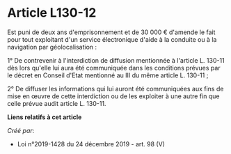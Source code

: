 # Article L130-12

Est puni de deux ans d'emprisonnement et de 30 000 € d'amende le fait pour tout exploitant d'un service électronique d'aide à
la conduite ou à la navigation par géolocalisation :

1° De contrevenir à l'interdiction de diffusion mentionnée à l'article L. 130-11 dès lors qu'elle lui aura été communiquée
dans les conditions prévues par le décret en Conseil d'Etat mentionné au III du même article L. 130-11 ;

2° De diffuser les informations qui lui auront été communiquées aux fins de mise en œuvre de cette interdiction ou de les
exploiter à une autre fin que celle prévue audit article L. 130-11.

**Liens relatifs à cet article**

_Créé par_:

  - Loi n°2019-1428 du 24 décembre 2019 - art. 98 (V)
